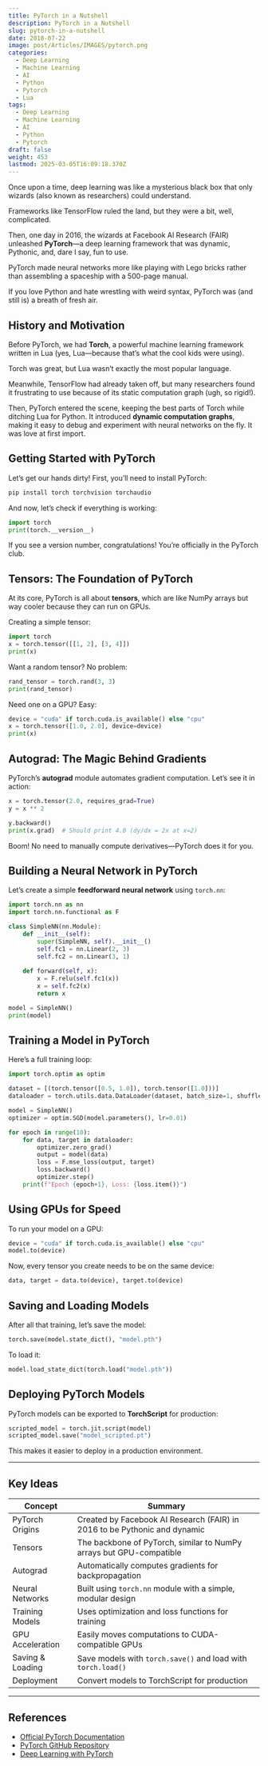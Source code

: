 ```yaml
---
title: PyTorch in a Nutshell
description: PyTorch in a Nutshell
slug: pytorch-in-a-nutshell
date: 2018-07-22
image: post/Articles/IMAGES/pytorch.png
categories:
  - Deep Learning
  - Machine Learning
  - AI
  - Python
  - Pytorch
  - Lua
tags:
  - Deep Learning
  - Machine Learning
  - AI
  - Python
  - Pytorch
draft: false
weight: 453
lastmod: 2025-03-05T16:09:18.370Z
---
```

<!-- 
# PyTorch in a Nutshell

## Introduction: What’s the Big Deal with PyTorch? -->

Once upon a time, deep learning was like a mysterious black box that only wizards (also known as researchers) could understand.

Frameworks like TensorFlow ruled the land, but they were a bit, well, complicated.

Then, one day in 2016, the wizards at Facebook AI Research (FAIR) unleashed **PyTorch**—a deep learning framework that was dynamic, Pythonic, and, dare I say, fun to use.

PyTorch made neural networks more like playing with Lego bricks rather than assembling a spaceship with a 500-page manual.

If you love Python and hate wrestling with weird syntax, PyTorch was (and still is) a breath of fresh air.

## History and Motivation

Before PyTorch, we had **Torch**, a powerful machine learning framework written in Lua (yes, Lua—because that’s what the cool kids were using).

Torch was great, but Lua wasn’t exactly the most popular language.

Meanwhile, TensorFlow had already taken off, but many researchers found it frustrating to use because of its static computation graph (ugh, so rigid!).

Then, PyTorch entered the scene, keeping the best parts of Torch while ditching Lua for Python. It introduced **dynamic computation graphs**, making it easy to debug and experiment with neural networks on the fly. It was love at first import.

## Getting Started with PyTorch

Let’s get our hands dirty! First, you’ll need to install PyTorch:

```bash
pip install torch torchvision torchaudio
```

And now, let’s check if everything is working:

```python
import torch
print(torch.__version__)
```

If you see a version number, congratulations! You’re officially in the PyTorch club.

## Tensors: The Foundation of PyTorch

At its core, PyTorch is all about **tensors**, which are like NumPy arrays but way cooler because they can run on GPUs.

Creating a simple tensor:

```python
import torch
x = torch.tensor([[1, 2], [3, 4]])
print(x)
```

Want a random tensor? No problem:

```python
rand_tensor = torch.rand(3, 3)
print(rand_tensor)
```

Need one on a GPU? Easy:

```python
device = "cuda" if torch.cuda.is_available() else "cpu"
x = torch.tensor([1.0, 2.0], device=device)
print(x)
```

## Autograd: The Magic Behind Gradients

PyTorch’s **autograd** module automates gradient computation. Let’s see it in action:

```python
x = torch.tensor(2.0, requires_grad=True)
y = x ** 2

y.backward()
print(x.grad)  # Should print 4.0 (dy/dx = 2x at x=2)
```

Boom! No need to manually compute derivatives—PyTorch does it for you.

## Building a Neural Network in PyTorch

Let’s create a simple **feedforward neural network** using `torch.nn`:

```python
import torch.nn as nn
import torch.nn.functional as F

class SimpleNN(nn.Module):
    def __init__(self):
        super(SimpleNN, self).__init__()
        self.fc1 = nn.Linear(2, 3)
        self.fc2 = nn.Linear(3, 1)
    
    def forward(self, x):
        x = F.relu(self.fc1(x))
        x = self.fc2(x)
        return x

model = SimpleNN()
print(model)
```

## Training a Model in PyTorch

Here’s a full training loop:

```python
import torch.optim as optim

dataset = [(torch.tensor([0.5, 1.0]), torch.tensor([1.0]))]
dataloader = torch.utils.data.DataLoader(dataset, batch_size=1, shuffle=True)

model = SimpleNN()
optimizer = optim.SGD(model.parameters(), lr=0.01)

for epoch in range(10):
    for data, target in dataloader:
        optimizer.zero_grad()
        output = model(data)
        loss = F.mse_loss(output, target)
        loss.backward()
        optimizer.step()
    print(f"Epoch {epoch+1}, Loss: {loss.item()}")
```

## Using GPUs for Speed

To run your model on a GPU:

```python
device = "cuda" if torch.cuda.is_available() else "cpu"
model.to(device)
```

Now, every tensor you create needs to be on the same device:

```python
data, target = data.to(device), target.to(device)
```

## Saving and Loading Models

After all that training, let’s save the model:

```python
torch.save(model.state_dict(), "model.pth")
```

To load it:

```python
model.load_state_dict(torch.load("model.pth"))
```

## Deploying PyTorch Models

PyTorch models can be exported to **TorchScript** for production:

```python
scripted_model = torch.jit.script(model)
scripted_model.save("model_scripted.pt")
```

This makes it easier to deploy in a production environment.

<!-- 
## Conclusion

PyTorch is an incredibly powerful and flexible deep learning framework that makes research, experimentation, and production easier. Whether you’re a researcher, an engineer, or just a curious coder, PyTorch is one of the best tools to have in your arsenal.

If you haven’t already, dive into PyTorch and start building cool AI models. Who knows? Maybe you’ll train a neural network that finally understands why cats love sitting on keyboards. -->

***

## Key Ideas

| Concept          | Summary                                                                   |
| ---------------- | ------------------------------------------------------------------------- |
| PyTorch Origins  | Created by Facebook AI Research (FAIR) in 2016 to be Pythonic and dynamic |
| Tensors          | The backbone of PyTorch, similar to NumPy arrays but GPU-compatible       |
| Autograd         | Automatically computes gradients for backpropagation                      |
| Neural Networks  | Built using `torch.nn` module with a simple, modular design               |
| Training Models  | Uses optimization and loss functions for training                         |
| GPU Acceleration | Easily moves computations to CUDA-compatible GPUs                         |
| Saving & Loading | Save models with `torch.save()` and load with `torch.load()`              |
| Deployment       | Convert models to TorchScript for production                              |

***

## References

* [Official PyTorch Documentation](https://pytorch.org/docs/stable/index.html)
* [PyTorch GitHub Repository](https://github.com/pytorch/pytorch)
* [Deep Learning with PyTorch](https://pytorch.org/tutorials/)
